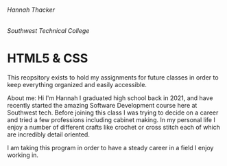 ###### Hannah Thacker
###### Southwest Technical College
# HTML5 & CSS
This reopsitory exists to hold my assignments for future classes in order to keep everything organized and easily accessible.

About me: 
Hi I'm Hannah I graduated high school back in 2021, and have recently started the amazing Software Development course here at Southwest tech. 
Before joining this class I was trying to decide on a career and tried a few professions including cabinet making.
In my personal life I enjoy a number of different crafts like crochet or cross stitch each of which are incredibly detail oriented.

I am taking this program in order to have a steady career in a field I enjoy working in.
